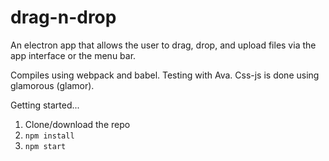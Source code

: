 # drag-n-drop

An electron app that allows the user to drag, drop, and upload files via the app interface or the menu bar.

Compiles using webpack and babel.
Testing with Ava.
Css-js is done using glamorous (glamor).

Getting started...
1. Clone/download the repo 
2. ```npm install```
3. ```npm start```

